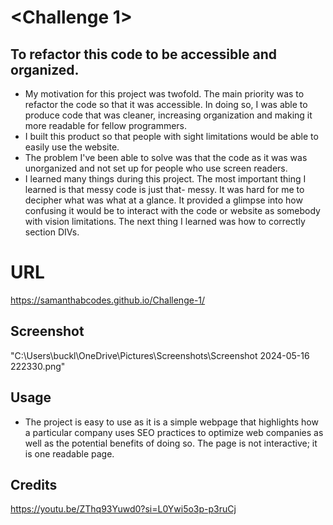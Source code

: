 # <Challenge 1>

## To refactor this code to be accessible and organized.

- My motivation for this project was twofold. The main priority was to refactor the code so that it was accessible. In doing so, I was able to produce code that was cleaner, increasing organization and making it more readable for fellow programmers.
- I built this product so that people with sight limitations would be able to easily use the website.
- The problem I've been able to solve was that the code as it was was unorganized and not set up for people who use screen readers.
- I learned many things during this project. The most important thing I learned is that messy code is just that- messy. It was hard for me to decipher what was what at a glance. It provided a glimpse into how confusing it would be to interact with the code or website as somebody with vision limitations. The next thing I learned was how to correctly section DIVs.

# URL

https://samanthabcodes.github.io/Challenge-1/

## Screenshot

"C:\Users\buckl\OneDrive\Pictures\Screenshots\Screenshot 2024-05-16 222330.png"

## Usage

- The project is easy to use as it is a simple webpage that highlights how a particular company uses SEO practices to optimize web companies as well as the potential benefits of doing so. The page is not interactive; it is one readable page.

## Credits

https://youtu.be/ZThq93Yuwd0?si=L0Ywi5o3p-p3ruCj  
